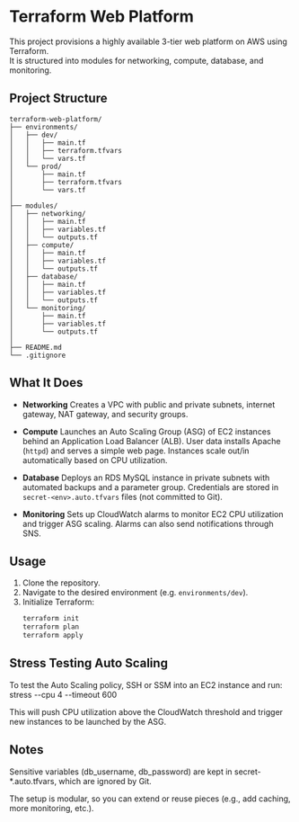 # Terraform Web Platform

This project provisions a highly available 3-tier web platform on AWS using Terraform.  
It is structured into modules for networking, compute, database, and monitoring.

## Project Structure

```text
terraform-web-platform/
├── environments/
│   ├── dev/
│   │   ├── main.tf
│   │   ├── terraform.tfvars
│   │   └── vars.tf
│   └── prod/
│       ├── main.tf
│       ├── terraform.tfvars
│       └── vars.tf
│
├── modules/
│   ├── networking/
│   │   ├── main.tf
│   │   ├── variables.tf
│   │   └── outputs.tf
│   ├── compute/
│   │   ├── main.tf
│   │   ├── variables.tf
│   │   └── outputs.tf
│   ├── database/
│   │   ├── main.tf
│   │   ├── variables.tf
│   │   └── outputs.tf
│   └── monitoring/
│       ├── main.tf
│       ├── variables.tf
│       └── outputs.tf
│
├── README.md
└── .gitignore
```

## What It Does

- **Networking**
  Creates a VPC with public and private subnets, internet gateway, NAT gateway, and security groups.

- **Compute**
  Launches an Auto Scaling Group (ASG) of EC2 instances behind an Application Load Balancer (ALB).
  User data installs Apache (`httpd`) and serves a simple web page.
  Instances scale out/in automatically based on CPU utilization.

- **Database**
  Deploys an RDS MySQL instance in private subnets with automated backups and a parameter group.
  Credentials are stored in `secret-<env>.auto.tfvars` files (not committed to Git).

- **Monitoring**
  Sets up CloudWatch alarms to monitor EC2 CPU utilization and trigger ASG scaling.
  Alarms can also send notifications through SNS.

## Usage

1. Clone the repository.
2. Navigate to the desired environment (e.g. `environments/dev`).
3. Initialize Terraform:
   ```bash
   terraform init
   terraform plan
   terraform apply
   ```

## Stress Testing Auto Scaling

To test the Auto Scaling policy, SSH or SSM into an EC2 instance and run:
stress --cpu 4 --timeout 600

This will push CPU utilization above the CloudWatch threshold and trigger new instances to be launched by the ASG.

## Notes

Sensitive variables (db_username, db_password) are kept in secret-\*.auto.tfvars, which are ignored by Git.

The setup is modular, so you can extend or reuse pieces (e.g., add caching, more monitoring, etc.).

```

```
